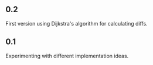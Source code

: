## 0.2

First version using Dijkstra's algorithm for calculating diffs.

## 0.1

Experimenting with different implementation ideas.
